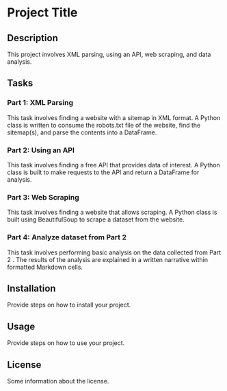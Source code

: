 # Project Title

## Description
This project involves XML parsing, using an API, web scraping, and data analysis. 

## Tasks

### Part 1: XML Parsing
This task involves finding a website with a sitemap in XML format. A Python class is written to consume the robots.txt file of the website, find the sitemap(s), and parse the contents into a DataFrame.

### Part 2: Using an API
This task involves finding a free API that provides data of interest. A Python class is built to make requests to the API and return a DataFrame for analysis.

### Part 3: Web Scraping
This task involves finding a website that allows scraping. A Python class is built using BeautifulSoup to scrape a dataset from the website.

### Part 4: Analyze dataset from Part 2
This task involves performing basic analysis on the data collected from Part 2 . The results of the analysis are explained in a written narrative within formatted Markdown cells.

## Installation
Provide steps on how to install your project.

## Usage
Provide steps on how to use your project.


## License
Some information about the license.